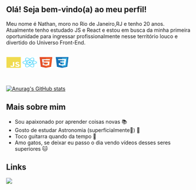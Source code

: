 ## Olá! Seja bem-vindo(a) ao meu perfil!
Meu nome é Nathan, moro no Rio de Janeiro,RJ e tenho 20 anos.
Atualmente tenho estudado JS e React e estou em busca da minha primeira oportunidade para ingressar profissionalmente nesse território louco e divertido do Universo Front-End.  

<div style="display: inline_block"><br>
  <img align="center" alt="JS" height="30" width="40" src="https://raw.githubusercontent.com/devicons/devicon/master/icons/javascript/javascript-plain.svg">
  <img align="center" alt="React" height="30" width="40" src="https://raw.githubusercontent.com/devicons/devicon/master/icons/react/react-original.svg">
  <img align="center" alt="HTML" height="30" width="40" src="https://raw.githubusercontent.com/devicons/devicon/master/icons/html5/html5-original.svg">
  <img align="center" alt="CSS" height="30" width="40" src="https://raw.githubusercontent.com/devicons/devicon/master/icons/css3/css3-original.svg">
</div>
<br/>
<br/>


[![Anurag's GitHub stats](https://github-readme-stats.vercel.app/api?username=nathanhonorio&theme=github_dark)](https://github.com/anuraghazra/github-readme-stats)

## Mais sobre mim
<div>
  <ul>
    <li>Sou apaixonado por aprender coisas novas 📚</li>
    <li>Gosto de estudar Astronomia (superficialmente🤫) 🔭</li>
    <li>Toco guitarra quando da tempo 🎸</li>
    <li>Amo gatos, se deixar eu passo o dia vendo vídeos desses seres superiores 🐱</li>
    
  </ul>
</div>

## Links
 <a href="https://www.linkedin.com/in/nathanhonoriodev/" target="_blank"><img src="https://img.shields.io/badge/-LinkedIn-%230077B5?style=for-the-badge&logo=linkedin&logoColor=white" target="_blank"></a> 
  
</div>
